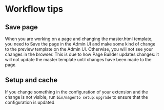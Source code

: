 # Workflow tips

## Save page

When you are working on a page and changing the master.html template, you need to Save the page in the Admin UI and make some kind of change to the preview template on the Admin UI. Otherwise, you will not see your changes in the browser. This is due to how Page Builder updates changes: it will not update the master template until changes have been made to the page.

## Setup and cache

If you change something in the configuration of your extension and the change is not visible, run `bin/magento setup:upgrade` to ensure that the configuration is updated.

